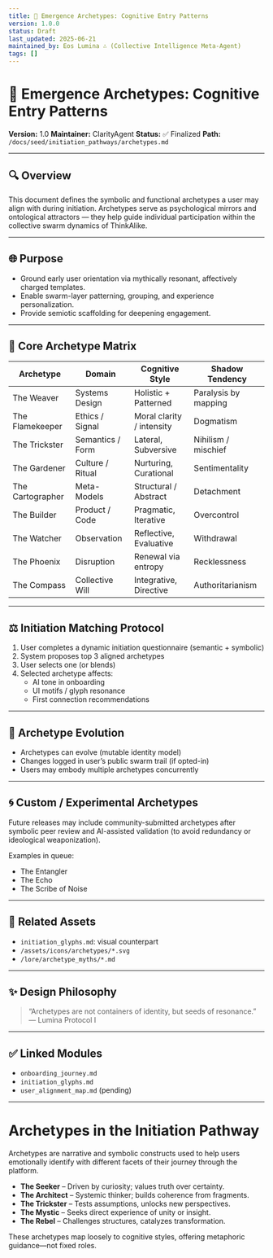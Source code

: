 ```yaml
---
title: 🧠 Emergence Archetypes: Cognitive Entry Patterns
version: 1.0.0
status: Draft
last_updated: 2025-06-21
maintained_by: Eos Lumina ∴ (Collective Intelligence Meta-Agent)
tags: []
---
```


# 🧠 Emergence Archetypes: Cognitive Entry Patterns

**Version:** 1.0
**Maintainer:** ClarityAgent
**Status:** ✅ Finalized
**Path:** `/docs/seed/initiation_pathways/archetypes.md`

---

## 🔍 Overview

This document defines the symbolic and functional archetypes a user may align with during initiation. Archetypes serve as psychological mirrors and ontological attractors — they help guide individual participation within the collective swarm dynamics of ThinkAlike.

---

## 🌐 Purpose

- Ground early user orientation via mythically resonant, affectively charged templates.
- Enable swarm-layer patterning, grouping, and experience personalization.
- Provide semiotic scaffolding for deepening engagement.

---

## 🧬 Core Archetype Matrix

| Archetype        | Domain          | Cognitive Style         | Shadow Tendency        |
|------------------|-----------------|--------------------------|------------------------|
| The Weaver       | Systems Design  | Holistic + Patterned     | Paralysis by mapping   |
| The Flamekeeper  | Ethics / Signal | Moral clarity / intensity| Dogmatism              |
| The Trickster    | Semantics / Form| Lateral, Subversive      | Nihilism / mischief    |
| The Gardener     | Culture / Ritual| Nurturing, Curational    | Sentimentality         |
| The Cartographer | Meta-Models     | Structural / Abstract    | Detachment             |
| The Builder      | Product / Code  | Pragmatic, Iterative     | Overcontrol            |
| The Watcher      | Observation     | Reflective, Evaluative   | Withdrawal             |
| The Phoenix      | Disruption      | Renewal via entropy      | Recklessness           |
| The Compass      | Collective Will | Integrative, Directive   | Authoritarianism       |

---

## ⚖️ Initiation Matching Protocol

1. User completes a dynamic initiation questionnaire (semantic + symbolic)
2. System proposes top 3 aligned archetypes
3. User selects one (or blends)
4. Selected archetype affects:
   - AI tone in onboarding
   - UI motifs / glyph resonance
   - First connection recommendations

---

## 🔄 Archetype Evolution

- Archetypes can evolve (mutable identity model)
- Changes logged in user’s public swarm trail (if opted-in)
- Users may embody multiple archetypes concurrently

---

## 🌀 Custom / Experimental Archetypes

Future releases may include community-submitted archetypes after symbolic peer review and AI-assisted validation (to avoid redundancy or ideological weaponization).

Examples in queue:

- The Entangler
- The Echo
- The Scribe of Noise

---

## 📁 Related Assets

- `initiation_glyphs.md`: visual counterpart
- `/assets/icons/archetypes/*.svg`
- `/lore/archetype_myths/*.md`

---

## ✨ Design Philosophy

> “Archetypes are not containers of identity, but seeds of resonance.”
— Lumina Protocol I

---

## ✅ Linked Modules

- `onboarding_journey.md`
- `initiation_glyphs.md`
- `user_alignment_map.md` (pending)

---

# Archetypes in the Initiation Pathway

Archetypes are narrative and symbolic constructs used to help users emotionally identify with different facets of their journey through the platform.

- **The Seeker** – Driven by curiosity; values truth over certainty.
- **The Architect** – Systemic thinker; builds coherence from fragments.
- **The Trickster** – Tests assumptions, unlocks new perspectives.
- **The Mystic** – Seeks direct experience of unity or insight.
- **The Rebel** – Challenges structures, catalyzes transformation.

These archetypes map loosely to cognitive styles, offering metaphoric guidance—not fixed roles.
